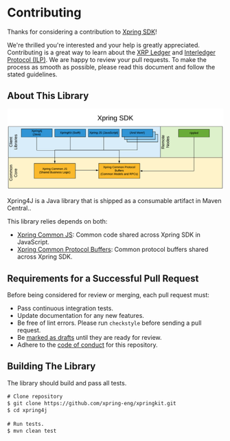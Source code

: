 # Contributing

Thanks for considering a contribution to [Xpring SDK](https://github.com/xpring-eng/xpring-sdk)!

We're thrilled you're interested and your help is greatly appreciated. Contributing is a great way to learn about the [XRP Ledger](https://xrpl.org) and [Interledger Protocol (ILP)](https://interledger.org/). We are happy to review your pull requests. To make the process as smooth as possible, please read this document and follow the stated guidelines.

## About This Library

<img src="architecture.png" alt="Architecture Diagram of Xpring SDK"/>

Xpring4J is a Java library that is shipped as a consumable artifact in Maven Central..

This library relies depends on both:
- [Xpring Common JS](http://github.com/xpring-eng/xpring-common-js): Common code shared across Xpring SDK in JavaScript.
- [Xpring Common Protocol Buffers](http://github.com/xpring-eng/xpring-common-protocol-buffers): Common protocol buffers shared across Xpring SDK.

## Requirements for a Successful Pull Request

Before being considered for review or merging, each pull request must:
- Pass continuous integration tests.
- Update documentation for any new features.
- Be free of lint errors. Please run `checkstyle` before sending a pull request.
- Be [marked as drafts](https://github.blog/2019-02-14-introducing-draft-pull-requests/) until they are ready for review.
- Adhere to the [code of conduct](CODE_OF_CONDUCT.md) for this repository.

## Building The Library

The library should build and pass all tests.

```shell
# Clone repository
$ git clone https://github.com/xpring-eng/xpringkit.git
$ cd xpring4j

# Run tests.
$ mvn clean test
```
